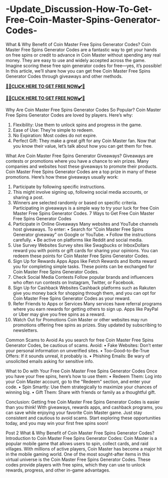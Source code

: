 # -Update_Discussion-How-To-Get-Free-Coin-Master-Spins-Generator-Codes-

What & Why Benefit of Coin Master Free Spins Generator Codes?
Coin Master Free Spins Generator Codes are a fantastic way to get your hands on free spins or credit to advance in Coin Master without spending any real money. They are easy to use and widely accepted across the game. Imagine scoring these free spin generator codes for free—yes, it’s possible! In this article, we’ll share how you can get free Coin Master Free Spins Generator Codes through giveaways and other methods.


**[🎁🎁CLICK HERE TO GET FREE NOW✔️🎁](https://rewardscraft.com/coin-master-coin-gift-card-codes)**

**[🎁🎁CLICK HERE TO GET FREE NOW✔️🎁](https://rewardscraft.com/coin-master-coin-gift-card-codes)**


Why Are Coin Master Free Spins Generator Codes So Popular?
Coin Master Free Spins Generator Codes are loved by players. Here’s why:
1.	Flexibility: Use them to unlock spins and progress in the game.
2.	Ease of Use: They’re simple to redeem.
3.	No Expiration: Most codes do not expire.
4.	Perfect Gift: They make a great gift for any Coin Master fan.
Now that you know their value, let’s talk about how you can get them for free.

What Are Coin Master Free Spins Generator Giveaways?
Giveaways are contests or promotions where you have a chance to win prizes. Many companies and websites host these giveaways to promote their products. Coin Master Free Spins Generator Codes are a top prize in many of these promotions.
Here’s how these giveaways usually work:
1.	Participate by following specific instructions.
2.	This might involve signing up, following social media accounts, or sharing a post.
3.	Winners are selected randomly or based on specific criteria.
Participating in giveaways is a simple way to try your luck for free Coin Master Free Spins Generator Codes.
7 Ways to Get Free Coin Master Free Spins Generator Codes
1.	Participate in Online Giveaways
Many websites and YouTube channels host giveaways. To enter:
• Search for “Coin Master Free Spins Generator giveaway” on Google or YouTube.
• Follow the instructions carefully.
• Be active on platforms like Reddit and social media.
2.	Use Survey Websites
Survey sites like Swagbucks or InboxDollars reward you with points or gift cards for sharing your opinions. You can redeem these points for Coin Master Free Spins Generator Codes.
3.	Sign Up for Rewards Apps
Apps like Fetch Rewards and Ibotta reward you for completing simple tasks. These points can be exchanged for Coin Master Free Spins Generator Codes.
4.	Check Social Media Contests
Follow popular brands and influencers who often run contests on Instagram, Twitter, or Facebook.
5.	Sign Up for Cashback Websites
Cashback platforms such as Rakuten give you money back for shopping through them, and you can opt for Coin Master Free Spins Generator Codes as your reward.
6.	Refer Friends to Apps or Services
Many services have referral programs where you earn rewards for getting others to sign up. Apps like PayPal or Uber may give you free spins as a reward.
7.	Watch Out for Promotions
Coin Master or other websites may run promotions offering free spins as prizes. Stay updated by subscribing to newsletters.

Common Scams to Avoid
As you search for free Coin Master Free Spins Generator Codes, be cautious of scams. Avoid:
• Fake Websites: Don’t enter your personal information on unverified sites.
• Too-Good-to-Be-True Offers: If it sounds unreal, it probably is.
• Phishing Emails: Be wary of unsolicited emails asking for sensitive info.

What to Do with Your Free Coin Master Free Spins Generator Codes
Once you have your free spins, here’s how to use them:
• Redeem Them: Log into your Coin Master account, go to the "Redeem" section, and enter your code.
• Spin Smartly: Use them strategically to maximize your chances of winning big.
• Gift Them: Share with friends or family as a thoughtful gift.

Conclusion:
Getting free Coin Master Free Spins Generator Codes is easier than you think! With giveaways, rewards apps, and cashback programs, you can save while enjoying your favorite Coin Master game. Just stay consistent and cautious to avoid scams. Start exploring these opportunities today, and you may win your first free spins soon!

Post 2
What & Why Benefit of Coin Master Free Spins Generator Codes?
Introduction to Coin Master Free Spins Generator Codes:
Coin Master is a popular mobile game that allows users to spin, collect cards, and raid villages. With millions of active players, Coin Master has become a major hit in the mobile gaming world. One of the most sought-after items in this virtual universe is the Coin Master Free Spins Generator Codes. These codes provide players with free spins, which they can use to unlock rewards, progress, and other in-game advantages.
